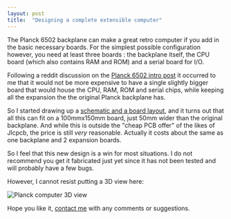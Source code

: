 ```yaml
---
layout: post
title:  "Designing a complete extensible computer"
---
```


The Planck 6502 backplane can make a great retro computer if you add in the basic necessary boards. For the simplest possible configuration however, you need at least three boards : the backplane itself, the CPU board (which also contains RAM and ROM) and a serial board for I/O.

Following a reddit discussion on the [Planck 6502 intro post](https://www.reddit.com/r/retrocomputing/comments/luu9z0/planck_6502_an_open_hardware_extensible_retro/gp9m2jv) it occurred to me that it would not be more expensive to have a single slightly bigger board that would house the CPU, RAM, ROM and serial chips, while keeping all the expansion the the original Planck backplane has.

So I started drawing up a [schematic and a board layout](https://gitlab.com/planck-6502/planck-6502/-/tree/master/Hardware/cpu_backplane), and it turns out that all this can fit on a 100mmx150mm board, just 50mm wider than the original backplane. And while this is outside the "cheap PCB offer" of the likes of Jlcpcb, the price is still *very* reasonable. Actually it costs about the same as one backplane and 2 expansion boards.

So I feel that this new design is a win for most situations. I do not recommend you get it fabricated just yet since it has not been tested and will probably have a few bugs.

However, I cannot resist putting a 3D view here:

![Planck computer 3D view](/img/cpu_backplane.png)

Hope you like it, [contact me](mailto:jfoucher@6px.eu) with any comments or suggestions.
